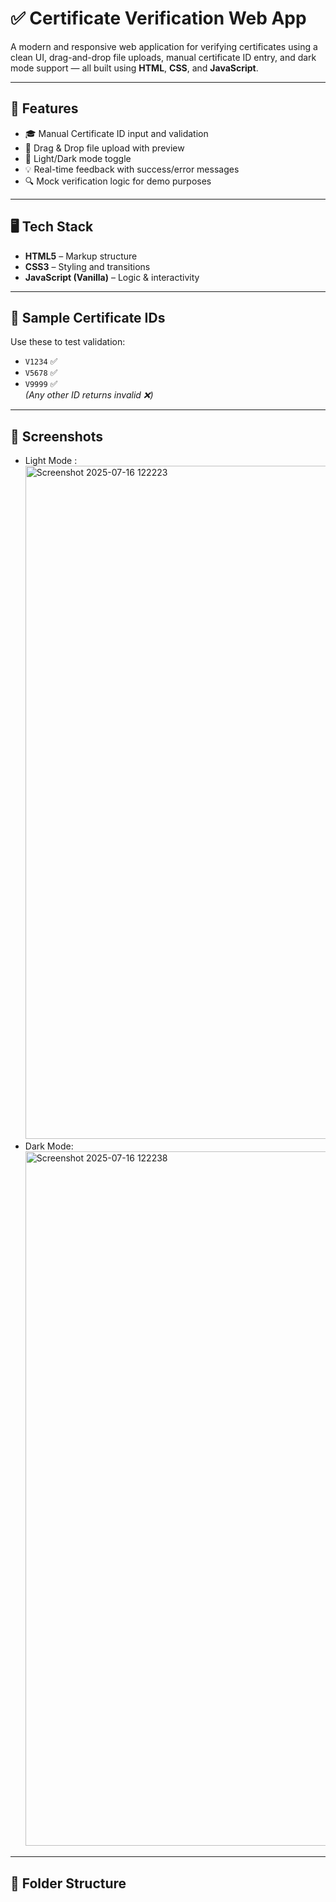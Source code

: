 # ✅ Certificate Verification Web App

A modern and responsive web application for verifying certificates using a clean UI, drag-and-drop file uploads, manual certificate ID entry, and dark mode support — all built using **HTML**, **CSS**, and **JavaScript**.

---

## 🚀 Features

- 🎓 Manual Certificate ID input and validation
- 📁 Drag & Drop file upload with preview
- 🌙 Light/Dark mode toggle
- 💡 Real-time feedback with success/error messages
- 🔍 Mock verification logic for demo purposes

---

## 🖥️ Tech Stack

- **HTML5** – Markup structure
- **CSS3** – Styling and transitions
- **JavaScript (Vanilla)** – Logic & interactivity

---

## 🧪 Sample Certificate IDs

Use these to test validation:

- `V1234` ✅
- `V5678` ✅
- `V9999` ✅  
*(Any other ID returns invalid ❌)*

---

## 📸 Screenshots

- Light Mode :
  <img width="1842" height="1077" alt="Screenshot 2025-07-16 122223" src="https://github.com/user-attachments/assets/48480d62-e986-4e8f-96e5-42e4e7b52e0b" />
- Dark Mode:
  <img width="1853" height="1111" alt="Screenshot 2025-07-16 122238" src="https://github.com/user-attachments/assets/2512dff2-ca2d-4763-aa40-146688caeacd" />


---

## 📂 Folder Structure

